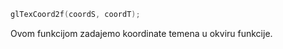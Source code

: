 ```c++
glTexCoord2f(coordS, coordT);
```

Ovom funkcijom zadajemo koordinate temena u okviru funkcije.